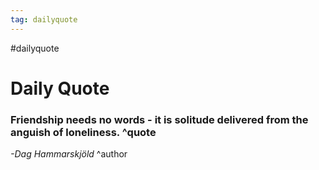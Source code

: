 ```yaml
---
tag: dailyquote
---
```


#dailyquote

# Daily Quote

### Friendship needs no words - it is solitude delivered from the anguish of loneliness. ^quote
*-Dag Hammarskjöld* ^author
